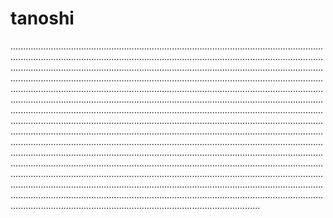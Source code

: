 # tanoshi
.......................................................................................................................................................................................................................................................................................................................................................................................................................................................................................................................................................................................................................................................................................................................................................................................................................................................................................................................................................................................................................................................................................................................................................................................................................................................................................................................................................................................................................................................................................................................................................................................................................................................................................................................................................................................................................................................................................................................................................................................................................................